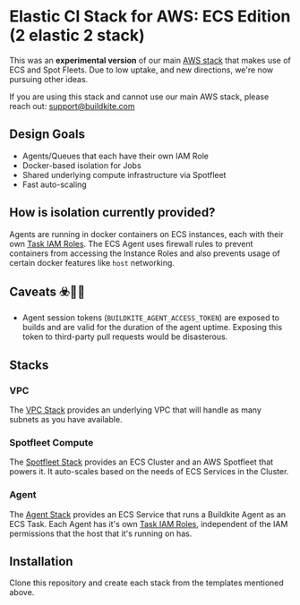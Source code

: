 # Elastic CI Stack for AWS: ECS Edition (2 elastic 2 stack)

This was an **experimental version** of our main [AWS stack](https://github.com/buildkite/elastic-ci-stack-for-aws) that makes use of ECS and Spot Fleets. Due to low uptake, and new directions, we're now pursuing other ideas.

If you are using this stack and cannot use our main AWS stack, please reach out: support@buildkite.com

## Design Goals

 * Agents/Queues that each have their own IAM Role
 * Docker-based isolation for Jobs
 * Shared underlying compute infrastructure via Spotfleet
 * Fast auto-scaling

## How is isolation currently provided?

Agents are running in docker containers on ECS instances, each with their own [Task IAM Roles](https://docs.aws.amazon.com/AmazonECS/latest/developerguide/task-iam-roles.html). The ECS Agent uses firewall rules to prevent containers from accessing the Instance Roles and also prevents usage of certain docker features like `host` networking.

## Caveats ☣️🚨🦑

* Agent session tokens (`BUILDKITE_AGENT_ACCESS_TOKEN`) are exposed to builds and are valid for the duration of the agent uptime. Exposing this token to third-party pull requests would be disasterous.

## Stacks

### VPC

The [VPC Stack](templates/vpc/README.md) provides an underlying VPC that will handle as many subnets as you have available.

### Spotfleet Compute

The [Spotfleet Stack](templates/compute/spotfleet/README.md) provides an ECS Cluster and an AWS Spotfleet that powers it. It auto-scales based on the needs of ECS Services in the Cluster.

### Agent

The [Agent Stack](templates/agent/README.md) provides an ECS Service that runs a Buildkite Agent as an ECS Task. Each Agent has it's own [Task IAM Roles](https://docs.aws.amazon.com/AmazonECS/latest/developerguide/task-iam-roles.html), independent of the IAM permissions that the host that it's running on has.

## Installation

Clone this repository and create each stack from the templates mentioned above.
